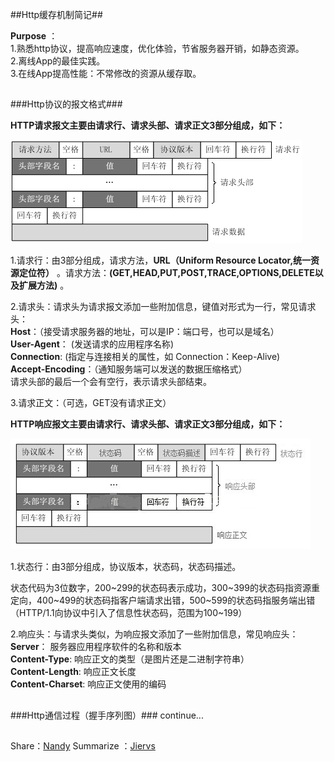 ##Http缓存机制简记##

**Purpose** ：  
1.熟悉http协议，提高响应速度，优化体验，节省服务器开销，如静态资源。   
2.离线App的最佳实践。   
3.在线App提高性能：不常修改的资源从缓存取。

##

###Http协议的报文格式###

**HTTP请求报文主要由请求行、请求头部、请求正文3部分组成，如下：**

![avatar](https://raw.githubusercontent.com/sharetechall/resourceRepository/master/WeekShareNotes/httpReq.png)

1.请求行：由3部分组成，请求方法，**URL（Uniform Resource Locator,统一资源定位符）** 。请求方法：**(GET,HEAD,PUT,POST,TRACE,OPTIONS,DELETE以及扩展方法)** 。

2.请求头：请求头为请求报文添加一些附加信息，键值对形式为一行，常见请求头：  
**Host**：（接受请求服务器的地址，可以是IP：端口号，也可以是域名）  
**User-Agent**： (发送请求的应用程序名称)  
**Connection**: (指定与连接相关的属性，如 Connection：Keep-Alive)  
**Accept-Encoding**：（通知服务端可以发送的数据压缩格式）  
请求头部的最后一个会有空行，表示请求头部结束。

3.请求正文：（可选，GET没有请求正文）


**HTTP响应报文主要由请求行、请求头部、请求正文3部分组成，如下：**

![avatar](https://raw.githubusercontent.com/sharetechall/resourceRepository/master/WeekShareNotes/httpResp.png)

1.状态行：由3部分组成，协议版本，状态码，状态码描述。  

状态代码为3位数字，200~299的状态码表示成功，300~399的状态码指资源重定向，400~499的状态码指客户端请求出错，500~599的状态码指服务端出错（HTTP/1.1向协议中引入了信息性状态码，范围为100~199）

2.响应头：与请求头类似，为响应报文添加了一些附加信息，常见响应头： 
**Server**： 服务器应用程序软件的名称和版本   
**Content-Type**: 响应正文的类型（是图片还是二进制字符串）  
**Content-Length**: 响应正文长度  
**Content-Charset**: 响应正文使用的编码  


##

###Http通信过程（握手序列图）###
continue...  
## 
Share：[Nandy](https://github.com/devnns)
Summarize ：[Jiervs](https://github.com/Jiervs)


  
